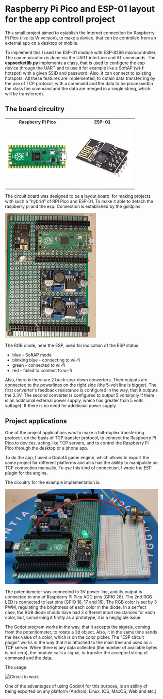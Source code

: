 <h1>Raspberry Pi Pico and ESP-01 layout for the app controll project</h1>
<p>This small project aimed to establish the Internet connection for Raspberry Pi Pico (like its W version), to make a device, that can be controlled from an external app on a desktop or mobile.</p>

<p>To implement this I used the ESP-01 module with ESP-8266 microcontroller. The communication is done via the UART interface and AT commands. The <b>espsocketlib.py</b> implements a class, that is used to configure the esp device through the UART and to use it for example like a SoftAP (wi-fi hotspot) with a given SSID and password. Also, it can connect to existing hotspots. All these features are implemented, to obtain data transferring by the use of TCP protocol, with a command and the data to be processed(in the class the command and the data are merged in a single string, which will be transferred).</p>

<h2>The board circuitry</h2>

<table>
  <tr>
    <th>Raspberry Pi Pico</th>
    <th>ESP-01</th>
  </tr>
  <tr>
    <td><img src="images_rpi_esp/rpi_pico.jpg" width="200" alt="RPI Pico"/></td>
    <td><img src="images_rpi_esp/esp01.jpg" width="200" alt="ESP-01"/></td>
  </tr>
</table>

<p>The circuit board was designed to be a layout board, for making projects with such a "hybrid" of RPI Pico and ESP-01. To make it able to detach the raspberry pi and the esp. Connection is established by the goldpins.</p>

<img src="images_rpi_esp/board.jpeg" width="300" alt="Board outlook"/>

<p>The RGB diode, near the ESP, used for indication of the ESP status:</p>
<ul>
  <li>blue - SoftAP mode</li>
  <li>blinking blue - connecting to wi-fi</li>
  <li>green - connected to wi-fi</li>
  <li>red - failed to connect to wi-fi</li>
</ul>
<p>Also, there is there are 2 buck step-down converters. Their outputs are connected to the powerlines on the right side (the 5-volt line is bigger). The first converter's feedback resistance is configured in the way, that it outputs the 3.3V. The second converter is configured to output 5 volts(only if there is an additional external power supply, which has greater than 5 volts voltage). If there is no need for additional power supply</p>

<h2>Project applications</h2>
<p>One of the project applications was to make a full-duplex transferring protocol, on the basis of TCP transfer protocol, to connect the Raspberry Pi Pico to devices, acting like TCP servers, and to control the Raspberry Pi Pico through the desktop or a phone app.</p>
<p>To do the app, I used a Godot4 game engine, which allows to export the same project for different platforms and also has the ability to manipulate on TCP connection manually. To use this kind of connection, I wrote the ESP plugin for the engine.</p>

<p>The circuitry for the example implementation is:</p>
<img src="images_rpi_esp/circuitry.jpeg" alt='The circuitry'/>
<p>The potentiometer was connected to 3V power line, and its output is connected to one of Raspberry Pi Pico ADC pins (GPIO 28). The 2nd RGB LED is connected to last pins (GPIO 18, 17 and 16). The RGB color is set by 3 PWM, regulating the brightness of each color in the diode. In a perfect case, the RGB diode should have had 3 different input resistances for each color, but, concerning it firstly as a prototype, it is a negligible issue.</p>
<p> The Godot program works in the way, that it accepts the signals, coming from the potentiometer, to rotate a 3d object. Also, it in the same time sends the hex value of a color, which is on the color picker. The "ESP circuit plugin" works in the way that it is attached to the main tree and used as a TCP server. When there is any data collected (the number of available bytes is not zero), the module calls a signal, to transfer the accepted string of command and the data. </p>
<p>The usage:</p>
<img src='images_rpi_esp/working.gif' alt="Circuit in work"/>
<p>One of the advantages of using Godot4 for this purpose, is an ability of being exported on any platform (Android, Linux, IOS, MacOS, Web and etc.)</p>
